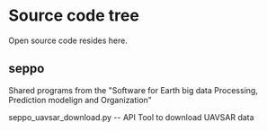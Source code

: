 # Source code tree

Open source code resides here.

## seppo

Shared programs from the "Software for Earth big data Processing, Prediction modelign and Organization"

seppo_uavsar_download.py -- API Tool to download UAVSAR data
 
